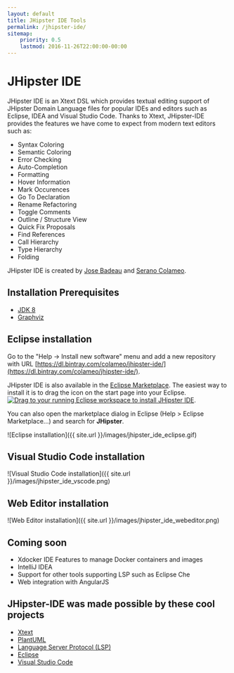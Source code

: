 ```yaml
---
layout: default
title: JHipster IDE Tools
permalink: /jhipster-ide/
sitemap:
    priority: 0.5
    lastmod: 2016-11-26T22:00:00-00:00
---
```


# <i class="fa fa-object-group"></i>JHipster IDE

JHipster IDE is an Xtext DSL which provides textual editing support of JHipster Domain Language files for popular IDEs and editors such as Eclipse, IDEA and Visual Studio Code. Thanks to Xtext, JHipster-IDE provides the features we have come to expect from modern text editors such as:

- Syntax Coloring
- Semantic Coloring
- Error Checking
- Auto-Completion
- Formatting
- Hover Information
- Mark Occurences
- Go To Declaration
- Rename Refactoring
- Toggle Comments
- Outline / Structure View
- Quick Fix Proposals
- Find References
- Call Hierarchy
- Type Hierarchy
- Folding

JHipster IDE is created by [Jose Badeau](https://github.com/jbadeau) and [Serano Colameo](https://github.com/colameo).

## Installation Prerequisites
- [JDK 8](http://www.oracle.com/technetwork/java/javase/downloads/)
- [Graphviz](http://www.graphviz.org/)

## Eclipse installation

Go to the "Help -> Install new software" menu and add a new repository with URL [https://dl.bintray.com/colameo/jhipster-ide/](https://dl.bintray.com/colameo/jhipster-ide/).

JHipster IDE is also available in the [Eclipse Marketplace](https://marketplace.eclipse.org/content/jhipster-ide). The easiest way to install it is to drag the icon on the start page into your Eclipse.
<br/>
<a href="http://marketplace.eclipse.org/marketplace-client-intro?mpc_install=3184658" class="drag" title="Drag to your running Eclipse workspace to install JHipster IDE"><img class="img-responsive" src="https://marketplace.eclipse.org/sites/all/themes/solstice/public/images/marketplace/btn-install.png" alt="Drag to your running Eclipse workspace to install JHipster IDE" /></a>. 

You can also open the marketplace dialog in Eclipse (Help > Eclipse Marketplace...) and search for <b>JHipster</b>.

![Eclipse installation]({{ site.url }}/images/jhipster_ide_eclipse.gif)

## Visual Studio Code installation

![Visual Studio Code installation]({{ site.url }}/images/jhipster_ide_vscode.png)

## Web Editor installation

![Web Editor installation]({{ site.url }}/images/jhipster_ide_webeditor.png)

## Coming soon
- Xdocker IDE Features to manage Docker containers and images
- IntelliJ IDEA
- Support for other tools supporting LSP such as Eclipse Che
- Web integration with AngularJS

## JHipster-IDE was made possible by these cool projects

- [Xtext](http://www.eclipse.org/Xtext/)
- [PlantUML](http://plantuml.com/)
- [Language Server Protocol (LSP)](https://github.com/Microsoft/language-server-protocol)
- [Eclipse](https://www.eclipse.org)
- [Visual Studio Code](https://code.visualstudio.com)
